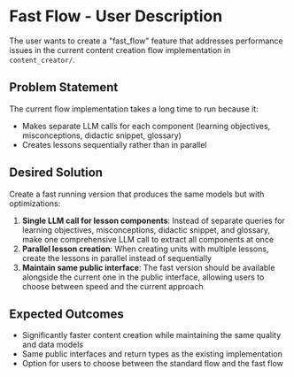 # Fast Flow - User Description

The user wants to create a "fast_flow" feature that addresses performance issues in the current content creation flow implementation in `content_creator/`.

## Problem Statement
The current flow implementation takes a long time to run because it:
- Makes separate LLM calls for each component (learning objectives, misconceptions, didactic snippet, glossary)
- Creates lessons sequentially rather than in parallel

## Desired Solution
Create a fast running version that produces the same models but with optimizations:
1. **Single LLM call for lesson components**: Instead of separate queries for learning objectives, misconceptions, didactic snippet, and glossary, make one comprehensive LLM call to extract all components at once
2. **Parallel lesson creation**: When creating units with multiple lessons, create the lessons in parallel instead of sequentially
3. **Maintain same public interface**: The fast version should be available alongside the current one in the public interface, allowing users to choose between speed and the current approach

## Expected Outcomes
- Significantly faster content creation while maintaining the same quality and data models
- Same public interfaces and return types as the existing implementation
- Option for users to choose between the standard flow and the fast flow